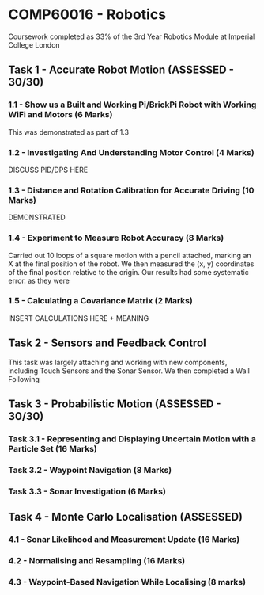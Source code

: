 # COMP60016 - Robotics

Coursework completed as 33% of the 3rd Year Robotics Module at Imperial College London

## Task 1 - Accurate Robot Motion (ASSESSED - 30/30)
### 1.1 - Show us a Built and Working Pi/BrickPi Robot with Working WiFi and Motors (6 Marks)

This was demonstrated as part of 1.3

### 1.2 - Investigating And Understanding Motor Control (4 Marks)

DISCUSS PID/DPS HERE

### 1.3 - Distance and Rotation Calibration for Accurate Driving (10 Marks)

DEMONSTRATED

### 1.4 - Experiment to Measure Robot Accuracy (8 Marks)

Carried out 10 loops of a square motion with a pencil attached, marking an X at the final position of the robot. We then measured the (x, y) coordinates of the final position relative to the origin. Our results had some systematic error. as they were 

### 1.5 - Calculating a Covariance Matrix (2 Marks)

INSERT CALCULATIONS HERE + MEANING

## Task 2 - Sensors and Feedback Control

This task was largely attaching and working with new components, including Touch Sensors and the Sonar Sensor. We then completed a Wall Following 

## Task 3 - Probabilistic Motion (ASSESSED - 30/30)
### Task 3.1 - Representing and Displaying Uncertain Motion with a Particle Set (16 Marks)

### Task 3.2 - Waypoint Navigation (8 Marks)

### Task 3.3 - Sonar Investigation (6 Marks)

## Task 4 - Monte Carlo Localisation (ASSESSED)
### 4.1 - Sonar Likelihood and Measurement Update (16 Marks)

### 4.2 - Normalising and Resampling (16 Marks)

### 4.3 - Waypoint-Based Navigation While Localising (8 marks)
